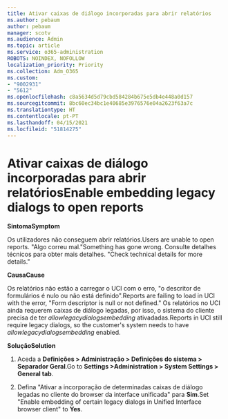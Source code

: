 ```yaml
---
title: Ativar caixas de diálogo incorporadas para abrir relatórios
ms.author: pebaum
author: pebaum
manager: scotv
ms.audience: Admin
ms.topic: article
ms.service: o365-administration
ROBOTS: NOINDEX, NOFOLLOW
localization_priority: Priority
ms.collection: Adm_O365
ms.custom:
- "9002931"
- "5612"
ms.openlocfilehash: c8a5634d5d79cbd584284b675e5db4e448a0d157
ms.sourcegitcommit: 8bc60ec34bc1e40685e3976576e04a2623f63a7c
ms.translationtype: HT
ms.contentlocale: pt-PT
ms.lasthandoff: 04/15/2021
ms.locfileid: "51814275"
---
```

# <a name="enable-embedding-legacy-dialogs-to-open-reports"></a><span data-ttu-id="60c78-102">Ativar caixas de diálogo incorporadas para abrir relatórios</span><span class="sxs-lookup"><span data-stu-id="60c78-102">Enable embedding legacy dialogs to open reports</span></span>

<span data-ttu-id="60c78-103">**Sintoma**</span><span class="sxs-lookup"><span data-stu-id="60c78-103">**Symptom**</span></span>

<span data-ttu-id="60c78-104">Os utilizadores não conseguem abrir relatórios.</span><span class="sxs-lookup"><span data-stu-id="60c78-104">Users are unable to open reports.</span></span> <span data-ttu-id="60c78-105">"Algo correu mal.</span><span class="sxs-lookup"><span data-stu-id="60c78-105">"Something has gone wrong.</span></span> <span data-ttu-id="60c78-106">Consulte detalhes técnicos para obter mais detalhes. "</span><span class="sxs-lookup"><span data-stu-id="60c78-106">Check technical details for more details."</span></span>

<span data-ttu-id="60c78-107">**Causa**</span><span class="sxs-lookup"><span data-stu-id="60c78-107">**Cause**</span></span>

<span data-ttu-id="60c78-108">Os relatórios não estão a carregar o UCI com o erro, "o descritor de formulários é nulo ou não está definido".</span><span class="sxs-lookup"><span data-stu-id="60c78-108">Reports are failing to load in UCI with the error, "Form descriptor is null or not defined."</span></span> <span data-ttu-id="60c78-109">Os relatórios no UCI ainda requerem caixas de diálogo legadas, por isso, o sistema do cliente precisa de ter *allowlegacydialogsembedding* ativadadas.</span><span class="sxs-lookup"><span data-stu-id="60c78-109">Reports in UCI still require legacy dialogs, so the customer's system needs to have *allowlegacydialogsembedding* enabled.</span></span>

<span data-ttu-id="60c78-110">**Solução**</span><span class="sxs-lookup"><span data-stu-id="60c78-110">**Solution**</span></span>

1. <span data-ttu-id="60c78-111">Aceda a **Definições > Administração > Definições do sistema > Separador Geral**.</span><span class="sxs-lookup"><span data-stu-id="60c78-111">Go to **Settings >Administration > System Settings > General tab**.</span></span>

2. <span data-ttu-id="60c78-112">Defina "Ativar a incorporação de determinadas caixas de diálogo legadas no cliente do browser da interface unificada" para **Sim**.</span><span class="sxs-lookup"><span data-stu-id="60c78-112">Set "Enable embedding of certain legacy dialogs in Unified Interface browser client" to **Yes**.</span></span>
